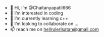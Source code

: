 - 👋 Hi, I’m @Chaitanyapatil666
- 👀 I’m interested in coding
- 🌱 I’m currently learning c++
- 💞️ I’m looking to collaborate on ...
- 📫 reach me on hellrulerlsatan@gmail.com

<!---
Chaitanyapatil666/Chaitanyapatil666 is a ✨ special ✨ repository because its `README.md` (this file) appears on your GitHub profile.
You can click the Preview link to take a look at your changes.
--->
